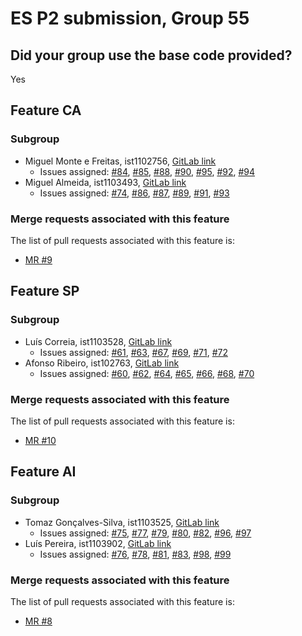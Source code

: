 # ES P2 submission, Group 55

## Did your group use the base code provided?

Yes


## Feature CA

### Subgroup
 - Miguel Monte e Freitas, ist1102756, [GitLab link](https://gitlab.rnl.tecnico.ulisboa.pt/ist1102756)
   + Issues assigned: [#84](https://gitlab.rnl.tecnico.ulisboa.pt/es/es24-55/-/issues/84), [#85](https://gitlab.rnl.tecnico.ulisboa.pt/es/es24-55/-/issues/85), [#88](https://gitlab.rnl.tecnico.ulisboa.pt/es/es24-55/-/issues/88), [#90](https://gitlab.rnl.tecnico.ulisboa.pt/es/es24-55/-/issues/90), [#95](https://gitlab.rnl.tecnico.ulisboa.pt/es/es24-55/-/issues/95), [#92](https://gitlab.rnl.tecnico.ulisboa.pt/es/es24-55/-/issues/92), [#94](https://gitlab.rnl.tecnico.ulisboa.pt/es/es24-55/-/issues/94)
 - Miguel Almeida, ist1103493, [GitLab link](https://gitlab.rnl.tecnico.ulisboa.pt/ist1103493)
   + Issues assigned: [#74](https://gitlab.rnl.tecnico.ulisboa.pt/es/es24-55/-/issues/74), [#86](https://gitlab.rnl.tecnico.ulisboa.pt/es/es24-55/-/issues/86), [#87](https://gitlab.rnl.tecnico.ulisboa.pt/es/es24-55/-/issues/87), [#89](https://gitlab.rnl.tecnico.ulisboa.pt/es/es24-55/-/issues/89), [#91](https://gitlab.rnl.tecnico.ulisboa.pt/es/es24-55/-/issues/91), [#93](https://gitlab.rnl.tecnico.ulisboa.pt/es/es24-55/-/issues/93)
 
### Merge requests associated with this feature

The list of pull requests associated with this feature is:

 - [MR #9](https://gitlab.rnl.tecnico.ulisboa.pt/es/es24-55/-/merge_requests/9)

## Feature SP

### Subgroup
 - Luís Correia, ist1103528, [GitLab link](https://gitlab.rnl.tecnico.ulisboa.pt/ist1103528)
   + Issues assigned: [#61](https://gitlab.rnl.tecnico.ulisboa.pt/es/es24-55/-/issues/61), [#63](https://gitlab.rnl.tecnico.ulisboa.pt/es/es24-55/-/issues/63), [#67](https://gitlab.rnl.tecnico.ulisboa.pt/es/es24-55/-/issues/67), [#69](https://gitlab.rnl.tecnico.ulisboa.pt/es/es24-55/-/issues/69), [#71](https://gitlab.rnl.tecnico.ulisboa.pt/es/es24-55/-/issues/71), [#72](https://gitlab.rnl.tecnico.ulisboa.pt/es/es24-55/-/issues/72)
 - Afonso Ribeiro, ist102763, [GitLab link](https://gitlab.rnl.tecnico.ulisboa.pt/ist1102763)
   + Issues assigned: [#60](https://gitlab.rnl.tecnico.ulisboa.pt/es/es24-55/-/issues/60), [#62](https://gitlab.rnl.tecnico.ulisboa.pt/es/es24-55/-/issues/62), [#64](https://gitlab.rnl.tecnico.ulisboa.pt/es/es24-55/-/issues/64), [#65](https://gitlab.rnl.tecnico.ulisboa.pt/es/es24-55/-/issues/65), [#66](https://gitlab.rnl.tecnico.ulisboa.pt/es/es24-55/-/issues/66), [#68](https://gitlab.rnl.tecnico.ulisboa.pt/es/es24-55/-/issues/68), [#70](https://gitlab.rnl.tecnico.ulisboa.pt/es/es24-55/-/issues/70)
 
### Merge requests associated with this feature

The list of pull requests associated with this feature is:

 - [MR #10](https://gitlab.rnl.tecnico.ulisboa.pt/es/es24-55/-/merge_requests/10)

## Feature AI

### Subgroup
 - Tomaz Gonçalves-Silva, ist1103525, [GitLab link](https://gitlab.rnl.tecnico.ulisboa.pt/ist1103525)
   + Issues assigned: [#75](https://gitlab.rnl.tecnico.ulisboa.pt/es/es24-55/-/issues/75), [#77](https://gitlab.rnl.tecnico.ulisboa.pt/es/es24-55/-/issues/77), [#79](https://gitlab.rnl.tecnico.ulisboa.pt/es/es24-55/-/issues/79), [#80](https://gitlab.rnl.tecnico.ulisboa.pt/es/es24-55/-/issues/80), [#82](https://gitlab.rnl.tecnico.ulisboa.pt/es/es24-55/-/issues/82), [#96](https://gitlab.rnl.tecnico.ulisboa.pt/es/es24-55/-/issues/96), [#97](https://gitlab.rnl.tecnico.ulisboa.pt/es/es24-55/-/issues/97)
 - Luís Pereira, ist1103902, [GitLab link](https://gitlab.rnl.tecnico.ulisboa.pt/ist1103902)
   + Issues assigned: [#76](https://gitlab.rnl.tecnico.ulisboa.pt/es/es24-55/-/issues/76), [#78](https://gitlab.rnl.tecnico.ulisboa.pt/es/es24-55/-/issues/78), [#81](https://gitlab.rnl.tecnico.ulisboa.pt/es/es24-55/-/issues/81), [#83](https://gitlab.rnl.tecnico.ulisboa.pt/es/es24-55/-/issues/83), [#98](https://gitlab.rnl.tecnico.ulisboa.pt/es/es24-55/-/issues/98), [#99](https://gitlab.rnl.tecnico.ulisboa.pt/es/es24-55/-/issues/99)
 
### Merge requests associated with this feature

The list of pull requests associated with this feature is:

 - [MR #8](https://gitlab.rnl.tecnico.ulisboa.pt/es/es24-55/-/merge_requests/8)